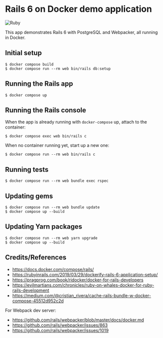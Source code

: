 # Rails 6 on Docker demo application

![Ruby](https://github.com/ryanwi/rails-on-docker/workflows/Ruby/badge.svg)

This app demonstrates Rails 6 with PostgreSQL and Webpacker, all running in Docker.

## Initial setup
```
$ docker compose build
$ docker compose run --rm web bin/rails db:setup
```

## Running the Rails app
```
$ docker compose up
```

## Running the Rails console
When the app is already running with `docker-compose` up, attach to the container:
```
$ docker compose exec web bin/rails c
```

When no container running yet, start up a new one:
```
$ docker compose run --rm web bin/rails c
```

## Running tests
```
$ docker compose run --rm web bundle exec rspec
```

## Updating gems
```
$ docker compose run --rm web bundle update
$ docker compose up --build
```

## Updating Yarn packages
```
$ docker compose run --rm web yarn upgrade
$ docker compose up --build
```

## Credits/References

* https://docs.docker.com/compose/rails/
* https://rubyinrails.com/2019/03/29/dockerify-rails-6-application-setup/
* https://pragprog.com/book/ridocker/docker-for-rails-developers
* https://evilmartians.com/chronicles/ruby-on-whales-docker-for-ruby-rails-development
* https://medium.com/@cristian_rivera/cache-rails-bundle-w-docker-compose-45512d952c2d

For Webpack dev server:
* https://github.com/rails/webpacker/blob/master/docs/docker.md
* https://github.com/rails/webpacker/issues/863
* https://github.com/rails/webpacker/issues/1019
